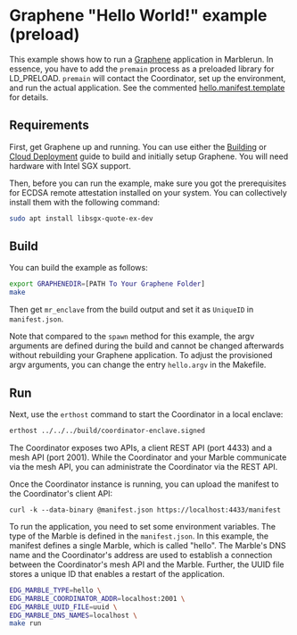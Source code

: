 # Graphene "Hello World!" example (preload)
This example shows how to run a [Graphene](https://github.com/oscarlab/graphene) application in Marblerun. In essence, you have to add the `premain` process as a preloaded library for LD_PRELOAD. `premain` will contact the Coordinator, set up the environment, and run the actual application. See the commented [hello.manifest.template](hello.manifest.template) for details.
## Requirements
First, get Graphene up and running. You can use either the [Building](https://graphene.readthedocs.io/en/latest/building.html) or [Cloud Deployment](https://graphene.readthedocs.io/en/latest/cloud-deployment.html) guide to build and initially setup Graphene. You will need hardware with Intel SGX support.

Then, before you can run the example, make sure you got the prerequisites for ECDSA remote attestation installed on your system. You can collectively install them with the following command:
```sh
sudo apt install libsgx-quote-ex-dev
```

## Build
You can build the example as follows:
```sh
export GRAPHENEDIR=[PATH To Your Graphene Folder]
make
```
Then get `mr_enclave` from the build output and set it as `UniqueID` in `manifest.json`.

Note that compared to the `spawn` method for this example, the argv arguments are defined during the build and cannot be changed afterwards without rebuilding your Graphene application. To adjust the provisioned argv arguments, you can change the entry `hello.argv` in the Makefile.

## Run
Next, use the `erthost` command to start the Coordinator in a local enclave:
```sh
erthost ../../../build/coordinator-enclave.signed
```

The Coordinator exposes two APIs, a client REST API (port 4433) and a mesh API (port 2001). While the Coordinator and your Marble communicate via the mesh API, you can administrate the Coordinator via the REST API.

Once the Coordinator instance is running, you can upload the manifest to the Coordinator's client API:
```
curl -k --data-binary @manifest.json https://localhost:4433/manifest
```

To run the application, you need to set some environment variables. The type of the Marble is defined in the `manifest.json`. In this example, the manifest defines a single Marble, which is called "hello". The Marble's DNS name and the Coordinator's address are used to establish a connection between the Coordinator's mesh API and the Marble. Further, the UUID file stores a unique ID that enables a restart of the application.

```sh
EDG_MARBLE_TYPE=hello \
EDG_MARBLE_COORDINATOR_ADDR=localhost:2001 \
EDG_MARBLE_UUID_FILE=uuid \
EDG_MARBLE_DNS_NAMES=localhost \
make run
```
